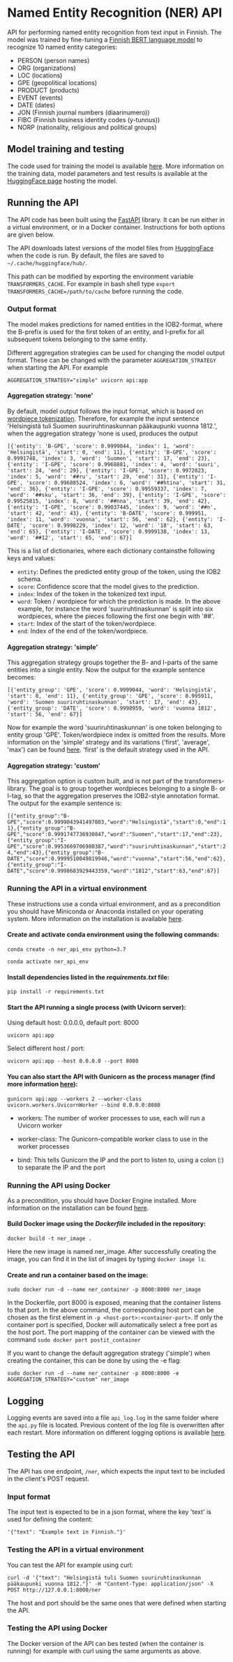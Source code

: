 # Named Entity Recognition (NER) API

API for performing named entity recognition from text input in Finnish. 
The model was trained by fine-tuning a [Finnish BERT language model](https://huggingface.co/TurkuNLP/bert-base-finnish-cased-v1)
to recognize 10 named entity categories:

- PERSON (person names)
- ORG (organizations)
- LOC (locations)
- GPE (geopolitical locations)
- PRODUCT (products)
- EVENT (events)
- DATE (dates)
- JON (Finnish journal numbers (diaarinumero))
- FIBC (Finnish business identity codes (y-tunnus))
- NORP (nationality, religious and political groups)
  
## Model training and testing 

The code used for training the model is available [here](https://github.com/DALAI-hanke/BERT_NER). 
More information on the training data, model parameters and test results is available at the [HuggingFace page](https://huggingface.co/Kansallisarkisto/finbert-ner)
hosting the model.

## Running the API

The API code has been built using the [FastAPI](https://fastapi.tiangolo.com/) library. It can be run either in a virtual environment,
or in a Docker container. Instructions for both options are given below. 

The API downloads latest versions of the model files from [HuggingFace](https://huggingface.co/Kansallisarkisto/finbert-ner)
when the code is run. By default, the files are saved to `~/.cache/huggingface/hub/`. 

This path can be modified by exporting the environment variable `TRANSFORMERS_CACHE`. 
For example in bash shell type `export TRANSFORMERS_CACHE=/path/to/cache` before running the code.

### Output format

The model makes predictions for named entities in the IOB2-format, where the B-prefix is used for the first token of 
an entity, and I-prefix for all subsequent tokens belonging to the same entity. 

Different aggregation strategies can be used for changing the model output format. These can be changed with the parameter 
`AGGREGATION_STRATEGY` when starting the API. For example

`AGGREGATION_STRATEGY="simple" uvicorn api:app`

#### Aggregation strategy: 'none'

By default, model output follows the input format, which is based on [wordpiece tokenization](https://huggingface.co/learn/nlp-course/chapter6/6?fw=pt). Therefore, for example the input
sentence 'Helsingistä tuli Suomen suuriruhtinaskunnan pääkaupunki vuonna 1812.', when the aggregation strategy 'none is used, produces the output

`[{'entity': 'B-GPE', 'score': 0.9999044, 'index': 1, 'word': 'Helsingistä', 'start': 0, 'end': 11}, {'entity': 'B-GPE', 'score': 0.9991748, 'index': 3, 'word': 'Suomen', 'start': 17, 'end': 23}, {'entity': 'I-GPE', 'score': 0.9968881, 'index': 4, 'word': 'suuri', 'start': 24, 'end': 29}, {'entity': 'I-GPE', 'score': 0.9972023, 'index': 5, 'word': '##ru', 'start': 29, 'end': 31}, {'entity': 'I-GPE', 'score': 0.99688524, 'index': 6, 'word': '##htina', 'start': 31, 'end': 36}, {'entity': 'I-GPE', 'score': 0.99559337, 'index': 7, 'word': '##sku', 'start': 36, 'end': 39}, {'entity': 'I-GPE', 'score': 0.99525815, 'index': 8, 'word': '##nna', 'start': 39, 'end': 42}, {'entity': 'I-GPE', 'score': 0.99037445, 'index': 9, 'word': '##n', 'start': 42, 'end': 43}, {'entity': 'B-DATE', 'score': 0.999951, 'index': 11, 'word': 'vuonna', 'start': 56, 'end': 62}, {'entity': 'I-DATE', 'score': 0.9998229, 'index': 12, 'word': '18', 'start': 63, 'end': 65}, {'entity': 'I-DATE', 'score': 0.9999138, 'index': 13, 'word': '##12', 'start': 65, 'end': 67}]`

This is a list of dictionaries, where each dictionary containsthe following keys and values:

- `entity`: Defines the predicted entity group of the token, using the IOB2 schema.
- `score`: Confidence score that the model gives to the prediction.
- `index`: Index of the token in the tokenized text input.
- `word`: Token / wordpiece for which the prediction is made. In the above example, for instance the word 'suuriruhtinaskunnan' is split into six wordpieces,
  where the pieces following the first one begin with '##'.
- `start`: Index of the start of the token/wordpiece.
- `end`: Index of the end of the token/wordpiece.

#### Aggregation strategy: 'simple'

This aggregation strategy groups together the B- and I-parts of the same entities into a single entity. Now the output for the example sentence becomes:

`[{'entity_group': 'GPE', 'score': 0.9999044, 'word': 'Helsingistä', 'start': 0, 'end': 11}, {'entity_group': 'GPE', 'score': 0.995911, 'word': 'Suomen suuriruhtinaskunnan', 'start': 17, 'end': 43}, {'entity_group': 'DATE', 'score': 0.9998959, 'word': 'vuonna 1812', 'start': 56, 'end': 67}]`

Now for example the word 'suuriruhtinaskunnan' is one token belonging to entity group 'GPE'. Token/wordpiece index is omitted from the results. More information on the 'simple' strategy and its variations ('first', 'average', 'max') can be found [here](https://huggingface.co/transformers/v4.7.0/_modules/transformers/pipelines/token_classification.html). 'first' is the default strategy used in the API. 

#### Aggregation strategy: 'custom'

This aggregation option is custom built, and is not part of the transformers-library. The goal is to group together wordpieces 
belonging to a single B- or I-tag, so that the aggregation preserves the IOB2-style annotation format. The output for the example sentence is:
 
`[{"entity_group":"B-GPE","score":0.9999043941497803,"word":"Helsingistä","start":0,"end":11},{"entity_group":"B-GPE","score":0.9991747736930847,"word":"Suomen","start":17,"end":23},{"entity_group":"I-GPE","score":0.9953669706980387,"word":"suuriruhtinaskunnan","start":24,"end":43},{"entity_group":"B-DATE","score":0.9999510049819946,"word":"vuonna","start":56,"end":62},{"entity_group":"I-DATE","score":0.9998683929443359,"word":"1812","start":63,"end":67}]`

### Running the API in a virtual environment

These instructions use a conda virtual environment, and as a precondition you should have Miniconda or Anaconda installed on your operating system. 
More information on the installation is available [here](https://docs.conda.io/projects/conda/en/latest/user-guide/install/index.html). 

#### Create and activate conda environment using the following commands:

`conda create -n ner_api_env python=3.7`

`conda activate ner_api_env`

#### Install dependencies listed in the *requirements.txt* file:

`pip install -r requirements.txt`

#### Start the API running a single process (with Uvicorn server):

Using default host: 0.0.0.0, default port: 8000

`uvicorn api:app`
 
Select different host / port:

`uvicorn api:app --host 0.0.0.0 --port 8080`

#### You can also start the API with Gunicorn as the process manager (find more information [here](https://fastapi.tiangolo.com/deployment/server-workers/)):

`gunicorn api:app --workers 2 --worker-class uvicorn.workers.UvicornWorker --bind 0.0.0.0:8080`

  - workers: The number of worker processes to use, each will run a Uvicorn worker

  - worker-class: The Gunicorn-compatible worker class to use in the worker processes

  - bind: This tells Gunicorn the IP and the port to listen to, using a colon (:) to separate the IP and the port

### Running the API using Docker

As a precondition, you should have Docker Engine installed. More information on the installation can be found [here](https://docs.docker.com/engine/install/). 

#### Build Docker image using the *Dockerfile* included in the repository: 

`docker build -t ner_image .`

Here the new image is named ner_image. After successfully creating the image, you can find it in the list of images by typing `docker image ls`.

#### Create and run a container based on the image:

`sudo docker run -d --name ner_container -p 8000:8000 ner_image`

In the Dockerfile, port 8000 is exposed, meaning that the container listens to that port. In the above command, the corresponding host port can be chosen as the first element in `-p <host-port>:<container-port>`. If only the container port is specified, Docker will automatically select a free port as the host port. 
The port mapping of the container can be viewed with the command `sudo docker port postit_container`

If you want to change the default aggregation strategy ('simple') when creating the container, this can be done by using the -e flag:

`sudo docker run -d --name ner_container -p 8000:8000 -e AGGREGATION_STRATEGY="custom" ner_image`

## Logging

Logging events are saved into a file `api_log.log` in the same folder where the `api.py` file is located. Previous content of the log file is overwritten after each restart. More information on different logging options is available [here](https://docs.python.org/3/library/logging.html).

## Testing the API

The API has one endpoint, `/ner`,  which expects the input text to be included in the client's POST request.

### Input format

The input text is expected to be in a json format, where the key 'text' is used for defining the content:

`'{"text": "Example text in Finnish."}'`

### Testing the API in a virtual environment

You can test the API for example using curl:

`curl -d '{"text": "Helsingistä tuli Suomen suuriruhtinaskunnan pääkaupunki vuonna 1812."}' -H "Content-Type: application/json" -X POST http://127.0.0.1:8000/ner`

The host and port should be the same ones that were defined when starting the API.

### Testing the API using Docker

The Docker version of the API can bes tested (when the container is running) for example with curl using the same arguments as above. 




